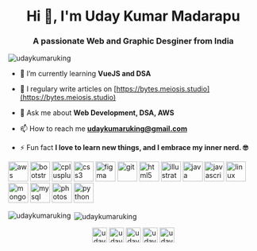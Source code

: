 <h1 align="center">Hi 👋, I'm Uday Kumar Madarapu</h1>
<h3 align="center">A passionate Web and Graphic Desginer from India</h3>

<p align="left"> <img src="https://komarev.com/ghpvc/?username=udaykumaruking" alt="udaykumaruking" /> </p>

- 🌱 I’m currently learning **VueJS and DSA**

- 📝 I regulary write articles on [https://bytes.meiosis.studio](https://bytes.meiosis.studio)

- 💬 Ask me about **Web Development, DSA, AWS**

- 📫 How to reach me **udaykumaruking@gmail.com**

- ⚡ Fun fact **I love to learn new things, and I embrace my inner nerd. 🤓**

<p align="left"><img src="https://devicons.github.io/devicon/devicon.git/icons/amazonwebservices/amazonwebservices-original-wordmark.svg" alt="aws" width="40" height="40"/> <img src="https://devicons.github.io/devicon/devicon.git/icons/bootstrap/bootstrap-plain.svg" alt="bootstrap" width="40" height="40"/> <img src="https://devicons.github.io/devicon/devicon.git/icons/cplusplus/cplusplus-original.svg" alt="cplusplus" width="40" height="40"/> <img src="https://devicons.github.io/devicon/devicon.git/icons/css3/css3-original-wordmark.svg" alt="css3" width="40" height="40"/> <img src="https://www.vectorlogo.zone/logos/figma/figma-icon.svg" alt="figma" width="40" height="40"/> <img src="https://www.vectorlogo.zone/logos/git-scm/git-scm-icon.svg" alt="git" width="40" height="40"/> <img src="https://devicons.github.io/devicon/devicon.git/icons/html5/html5-original-wordmark.svg" alt="html5" width="40" height="40"/> <img src="https://www.vectorlogo.zone/logos/adobe_illustrator/adobe_illustrator-icon.svg" alt="illustrator" width="40" height="40"/> <img src="https://devicons.github.io/devicon/devicon.git/icons/java/java-original-wordmark.svg" alt="java" width="40" height="40"/> <img src="https://devicons.github.io/devicon/devicon.git/icons/javascript/javascript-original.svg" alt="javascript" width="40" height="40"/> <img src="https://devicons.github.io/devicon/devicon.git/icons/linux/linux-original.svg" alt="linux" width="40" height="40"/> <img src="https://devicons.github.io/devicon/devicon.git/icons/mongodb/mongodb-original-wordmark.svg" alt="mongodb" width="40" height="40"/> <img src="https://devicons.github.io/devicon/devicon.git/icons/mysql/mysql-original-wordmark.svg" alt="mysql" width="40" height="40"/> <img src="https://devicons.github.io/devicon/devicon.git/icons/photoshop/photoshop-plain.svg" alt="photoshop" width="40" height="40"/> <img src="https://devicons.github.io/devicon/devicon.git/icons/python/python-original.svg" alt="python" width="40" height="40"/></p><p><img align="left" src="https://github-readme-stats.vercel.app/api/top-langs/?username=udaykumaruking&layout=compact&hide=html" alt="udaykumaruking" /></p>

<p>&nbsp;<img align="center" src="https://github-readme-stats.vercel.app/api?username=udaykumaruking&show_icons=true" alt="udaykumaruking" /></p>

<p align="center">
<a href="https://twitter.com/udaykumaruking" target="blank"><img align="center" src="https://cdn.jsdelivr.net/npm/simple-icons@3.0.1/icons/twitter.svg" alt="udaykumaruking" height="30" width="30" /></a>
<a href="https://linkedin.com/in/uday-kumar-uking" target="blank"><img align="center" src="https://cdn.jsdelivr.net/npm/simple-icons@3.0.1/icons/linkedin.svg" alt="uday-kumar-uking" height="30" width="30" /></a>
<a href="https://fb.com/udaykumaruking" target="blank"><img align="center" src="https://cdn.jsdelivr.net/npm/simple-icons@3.0.1/icons/facebook.svg" alt="udaykumaruking" height="30" width="30" /></a>
<a href="https://instagram.com/uday_kumar_uking" target="blank"><img align="center" src="https://cdn.jsdelivr.net/npm/simple-icons@3.0.1/icons/instagram.svg" alt="uday_kumar_uking" height="30" width="30" /></a>
<a href="https://dribbble.com/udaykumaruking" target="blank"><img align="center" src="https://cdn.jsdelivr.net/npm/simple-icons@3.0.1/icons/dribbble.svg" alt="udaykumaruking" height="30" width="30" /></a>
</p>
